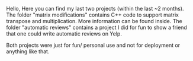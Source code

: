 Hello, 
Here you can find my last two projects (within the last ~2 months). 
The folder "matrix modifications" contains C++ code to support matrix transpose and multiplication. More information can be found inside.
The folder "automatic reviews" contains a project I did for fun to show a friend that one could write automatic reviews on Yelp.

Both projects were just for fun/ personal use and not for deployment or anything like that.
